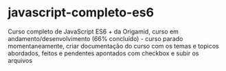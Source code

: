 # javascript-completo-es6
Curso completo de JavaScript ES6 + da Origamid, curso em andamento/desenvolvimento (66% concluído) - curso parado momentaneamente, criar documentação do curso com os temas e topicos abordados, feitos e pendentes apontados com checkbox e subir os arquivos
